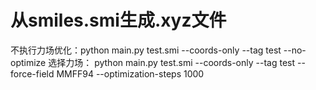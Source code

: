 # 从smiles.smi生成.xyz文件
不执行力场优化：python main.py test.smi --coords-only --tag test --no-optimize 
选择力场： python main.py test.smi --coords-only --tag test --force-field MMFF94 --optimization-steps 1000